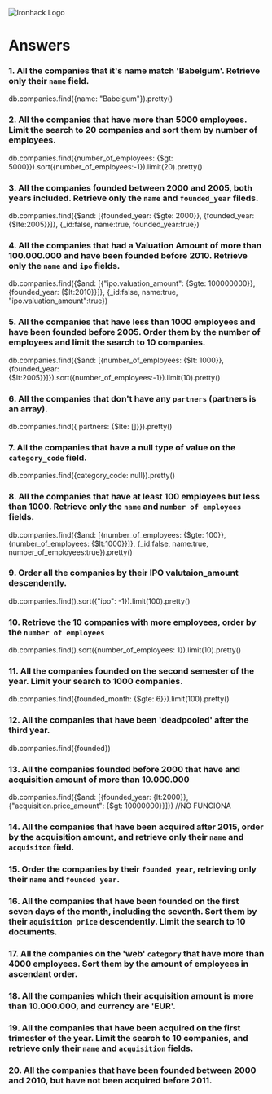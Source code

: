 ![Ironhack Logo](https://i.imgur.com/1QgrNNw.png)

# Answers

### 1. All the companies that it's name match 'Babelgum'. Retrieve only their `name` field.
db.companies.find({name: "Babelgum"}).pretty()   

### 2. All the companies that have more than 5000 employees. Limit the search to 20 companies and sort them by **number of employees**.

 db.companies.find({number_of_employees: {$gt: 5000}}).sort({number_of_employees:-1}).limit(20).pretty()

### 3. All the companies founded between 2000 and 2005, both years included. Retrieve only the `name` and `founded_year` fileds.

db.companies.find({$and: [{founded_year: {$gte: 2000}}, {founded_year: {$lte:2005}}]}, {_id:false, name:true, founded_year:true})


### 4. All the companies that had a Valuation Amount of more than 100.000.000 and have been founded before 2010. Retrieve only the `name` and `ipo` fields.

db.companies.find({$and: [{"ipo.valuation_amount": {$gte: 100000000}}, {founded_year: {$lt:2010}}]}, {_id:false, name:true, "ipo.valuation_amount":true})


### 5. All the companies that have less than 1000 employees and have been founded before 2005. Order them by the number of employees and limit the search to 10 companies.

db.companies.find({$and: [{number_of_employees: {$lt: 1000}}, {founded_year: {$lt:2005}}]}).sort({number_of_employees:-1}).limit(10).pretty()

### 6. All the companies that don't have any `partners` (partners is an array).

db.companies.find({ partners: {$lte: []}}).pretty()

### 7. All the companies that have a null type of value on the `category_code` field.

db.companies.find({category_code: null}).pretty()

### 8. All the companies that have at least 100 employees but less than 1000. Retrieve only the `name` and `number of employees` fields.

db.companies.find({$and: [{number_of_employees: {$gte: 100}}, {number_of_employees: {$lt:1000}}]}, {_id:false, name:true, number_of_employees:true}).pretty()

### 9. Order all the companies by their IPO valutaion_amount descendently.

db.companies.find().sort({"ipo": -1}).limit(100).pretty()

### 10. Retrieve the 10 companies with more employees, order by the `number of employees`

db.companies.find().sort({number_of_employees: 1}).limit(10).pretty()

### 11. All the companies founded on the second semester of the year. Limit your search to 1000 companies.

db.companies.find({founded_month: {$gte: 6}}).limit(100).pretty()

### 12. All the companies that have been 'deadpooled' after the third year.

db.companies.find({founded})

### 13. All the companies founded before 2000 that have and acquisition amount of more than 10.000.000

db.companies.find({$and: [{founded_year: {lt:2000}}, {"acquisition.price_amount": {$gt: 10000000}}]}) //NO FUNCIONA

### 14. All the companies that have been acquired after 2015, order by the acquisition amount, and retrieve only their `name` and `acquisiton` field.

<!-- Your Code Goes Here -->

### 15. Order the companies by their `founded year`, retrieving only their `name` and `founded year`.



### 16. All the companies that have been founded on the first seven days of the month, including the seventh. Sort them by their `aquisition price` descendently. Limit the search to 10 documents.

<!-- Your Code Goes Here -->

### 17. All the companies on the 'web' `category` that have more than 4000 employees. Sort them by the amount of employees in ascendant order.

<!-- Your Code Goes Here -->

### 18. All the companies which their acquisition amount is more than 10.000.000, and currency are 'EUR'.

<!-- Your Code Goes Here -->

### 19. All the companies that have been acquired on the first trimester of the year. Limit the search to 10 companies, and retrieve only their `name` and `acquisition` fields.

<!-- Your Code Goes Here -->

### 20. All the companies that have been founded between 2000 and 2010, but have not been acquired before 2011.

<!-- Your Code Goes Here -->
